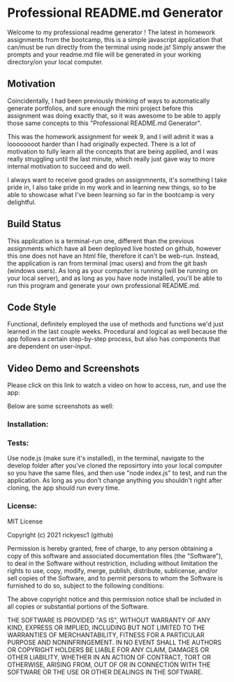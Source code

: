 # Professional README.md Generator

Welcome to my professional readme generator !
The latest in homework assignments from the bootcamp, this is a simple javascript application that
can/must be run directly from the terminal using node.js!
Simply answer the prompts and your readme.md file will be generated in your working directory/on your
local computer. 

## Motivation

Coincidentally, I had been previously thinking of ways to automatically generate portfolios, and sure
enough the mini project before this assignment was doing exactly that, so it was awesome to be able to 
apply those same concepts to this "Professional README.md Generator".

This was the homework assignment for week 9, and I will admit it was a loooooooot harder than I had
originally expected. There is a lot of motivation to fully learn all the concepts that are being 
applied, and I was really struggling until the last minute, which really just gave way to more internal
motivation to succeed and do well. 

I always want to receive good grades on assignmnents, it's something I take pride in, I also take pride
in my work and in learning new things, so to be able to showcase what I've been learning so far in  the 
bootcamp is very delightful.

## Build Status

This application is a terminal-run one, different than the previous assignments which have all been deployed
live hosted on github, however this one does not have an html file, therefore it can't be web-run. Instead, the
application is ran from terminal (mac users) and from the git bash (windows users). As long as your computer 
is running (will be running on your local server), and as long as you have node installed, you'll be able to 
run this program and generate your own professional README.md.

## Code Style

Functional, definitely employed the use of methods and functions we'd just learned in the last couple weeks. 
Procedural and logical as well because the app follows a certain step-by-step process, but also has components
that are dependent on user-input. 

## Video Demo and Screenshots

Please click on this link to watch a video on how to access, run, and use the app:

Below are some screenshots as well:

### Installation:

### Tests:

Use node.js (make sure it's installed), in the terminal, navigate to the develop folder after you've cloned the reposirtory into your local computer so you have the same files, and then use "node index.js" to test, and run 
the application. As long as you don't change anything you shouldn't right after cloning, the app should run every
time. 

### License: 

MIT License

Copyright (c) 2021 rickyesc1 (github)

Permission is hereby granted, free of charge, to any person obtaining a copy
of this software and associated documentation files (the "Software"), to deal
in the Software without restriction, including without limitation the rights
to use, copy, modify, merge, publish, distribute, sublicense, and/or sell
copies of the Software, and to permit persons to whom the Software is
furnished to do so, subject to the following conditions:

The above copyright notice and this permission notice shall be included in all
copies or substantial portions of the Software.

THE SOFTWARE IS PROVIDED "AS IS", WITHOUT WARRANTY OF ANY KIND, EXPRESS OR
IMPLIED, INCLUDING BUT NOT LIMITED TO THE WARRANTIES OF MERCHANTABILITY,
FITNESS FOR A PARTICULAR PURPOSE AND NONINFRINGEMENT. IN NO EVENT SHALL THE
AUTHORS OR COPYRIGHT HOLDERS BE LIABLE FOR ANY CLAIM, DAMAGES OR OTHER
LIABILITY, WHETHER IN AN ACTION OF CONTRACT, TORT OR OTHERWISE, ARISING FROM,
OUT OF OR IN CONNECTION WITH THE SOFTWARE OR THE USE OR OTHER DEALINGS IN THE
SOFTWARE.


